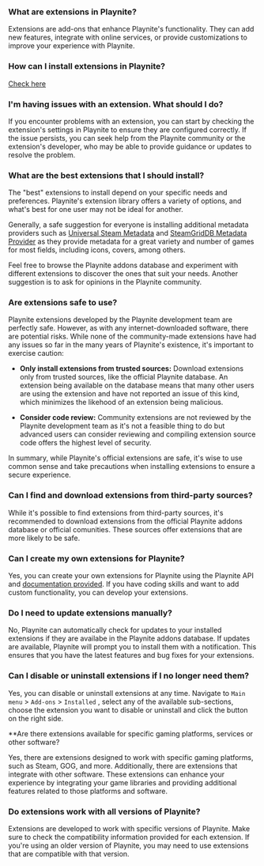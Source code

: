 ### What are extensions in Playnite?

Extensions are add-ons that enhance Playnite's functionality. They can add new features, integrate with online services, or provide customizations to improve your experience with Playnite.

### How can I install extensions in Playnite?

[Check here](installingExtensions.md)

### I'm having issues with an extension. What should I do?

If you encounter problems with an extension, you can start by checking the extension's settings in Playnite to ensure they are configured correctly. If the issue persists, you can seek help from the Playnite community or the extension's developer, who may be able to provide guidance or updates to resolve the problem.

### What are the best extensions that I should install?

The "best" extensions to install depend on your specific needs and preferences. Playnite's extension library offers a variety of options, and what's best for one user may not be ideal for another.

Generally, a safe suggestion for everyone is installing additional metadata providers such as [Universal Steam Metadata](https://playnite.link/addons.html#Universal_Steam_Metadata) and [SteamGridDB Metadata Provider](https://playnite.link/addons.html#SteamGridDB_Playnite_Metadata) as they provide metadata for a great variety and number of games for most fields, including icons, covers, among others.

Feel free to browse the Playnite addons database and experiment with different extensions to discover the ones that suit your needs. Another suggestion is to ask for opinions in the Playnite community.

### Are extensions safe to use?

Playnite extensions developed by the Playnite development team are perfectly safe. However, as with any internet-downloaded software, there are potential risks. While none of the community-made extensions have had any issues so far in the many years of Playnite's existence, it's important to exercise caution:

- **Only install extensions from trusted sources:** Download extensions only from trusted sources, like the official Playnite database. An extension being available on the database means that many other users are using the extension and have not reported an issue of this kind, which minimizes the likehood of an extension being malicious.

- **Consider code review:** Community extensions are not reviewed by the Playnite development team as it's not a feasible thing to do but advanced users can consider reviewing and compiling extension source code offers the highest level of security.

In summary, while Playnite's official extensions are safe, it's wise to use common sense and take precautions when installing extensions to ensure a secure experience.

### Can I find and download extensions from third-party sources?

While it's possible to find extensions from third-party sources, it's recommended to download extensions from the official Playnite addons database or official comunities. These sources offer extensions that are more likely to be safe.

### Can I create my own extensions for Playnite?

Yes, you can create your own extensions for Playnite using the Playnite API and [documentation provided](https://api.playnite.link/docs/tutorials/extensions/intro.html). If you have coding skills and want to add custom functionality, you can develop your extensions.

### Do I need to update extensions manually?

No, Playnite can automatically check for updates to your installed extensions if they are availabe in the Playnite addons database. If updates are available, Playnite will prompt you to install them with a notification. This ensures that you have the latest features and bug fixes for your extensions.

### Can I disable or uninstall extensions if I no longer need them?

Yes, you can disable or uninstall extensions at any time. Navigate to `Main menu` > `Add-ons` > `Installed` , select any of the available sub-sections, choose the extension you want to disable or uninstall and click the button on the right side.

**Are there extensions available for specific gaming platforms, services or other software?

Yes, there are extensions designed to work with specific gaming platforms, such as Steam, GOG, and more. Additionally, there are extensions that integrate with other software. These extensions can enhance your experience by integrating your game libraries and providing additional features related to those platforms and software.

### Do extensions work with all versions of Playnite?

Extensions are developed to work with specific versions of Playnite. Make sure to check the compatibility information provided for each extension. If you're using an older version of Playnite, you may need to use extensions that are compatible with that version.